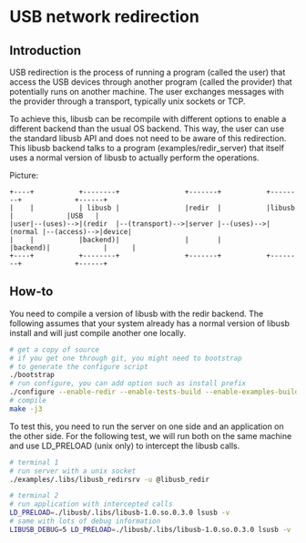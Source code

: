# USB network redirection

## Introduction

USB redirection is the process of running a program (called the user)
that access the USB devices through another program (called the provider)
that potentially runs on another machine. The user exchanges messages with
the provider through a transport, typically unix sockets or TCP.

To achieve this, libusb can be recompile with different options to enable
a different backend than the usual OS backend. This way, the user can
use the standard libusb API and does not need to be aware of this redirection.
This libusb backend talks to a program (examples/redir_server) that itself
uses a normal version of libusb to actually perform the operations.

Picture:

```
+----+           +--------+                +-------+           +--------+             +------+
|    |           | libusb |                |redir  |           |libusb  |             |USB   |
|user|--(uses)-->|(redir  |--(transport)-->|server |--(uses)-->|(normal |--(access)-->|device|
|    |           |backend)|                |       |           |backend)|             |      |
+----+           +--------+                +-------+           +--------+             +------+

```

## How-to

You need to compile a version of libusb with the redir backend.
The following assumes that your system already has a normal version
of libusb install and will just compile another one locally.

```bash
# get a copy of source
# if you get one through git, you might need to bootstrap
# to generate the configure script
./bootstrap
# run configure, you can add option such as install prefix
./configure --enable-redir --enable-tests-build --enable-examples-build
# compile
make -j3
```

To test this, you need to run the server on one side and an application
on the other side. For the following test, we will run both on the same machine
and use LD_PRELOAD (unix only) to intercept the libusb calls.

```bash
# terminal 1
# run server with a unix socket
./examples/.libs/libusb_redirsrv -u @libusb_redir
```

```bash
# terminal 2
# run application with intercepted calls
LD_PRELOAD=./libusb/.libs/libusb-1.0.so.0.3.0 lsusb -v
# same with lots of debug information
LIBUSB_DEBUG=5 LD_PRELOAD=./libusb/.libs/libusb-1.0.so.0.3.0 lsusb -v
```
